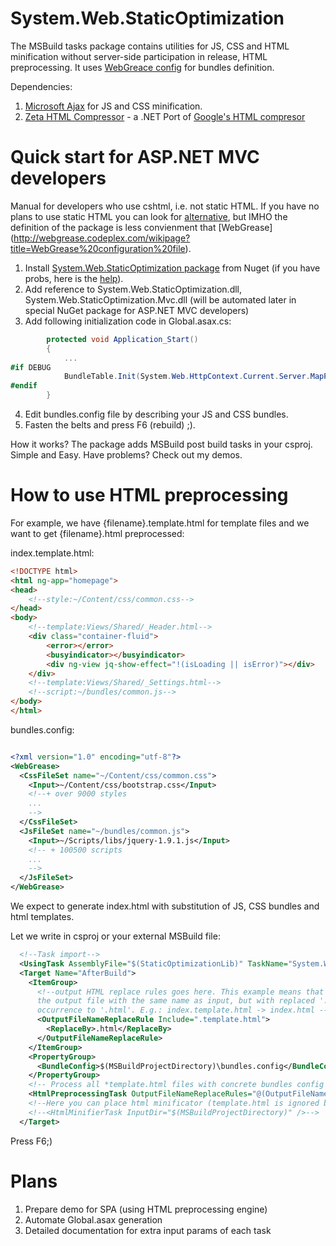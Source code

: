 System.Web.StaticOptimization
=============================

The MSBuild tasks package contains utilities for JS, CSS and HTML minification without server-side participation in release, HTML preprocessing. It uses [WebGreace config](https://www.nuget.org/packages/System.Web.StaticOptimization/) for bundles definition.

Dependencies:

1. [Microsoft Ajax](http://ajaxmin.codeplex.com/) for JS and CSS minification.
2. [Zeta HTML Compressor](http://blog.magerquark.de/c-port-of-googles-htmlcompressor-library/) - a .NET Port of [Google's HTML compresor](https://code.google.com/p/htmlcompressor/)

Quick start for ASP.NET MVC developers
======================================

Manual for developers who use cshtml, i.e. not static HTML. 
If you have no plans to use static HTML you can look for [alternative](http://yuicompressor.codeplex.com/), but IMHO the definition of the package is less convienment that [WebGrease] (http://webgrease.codeplex.com/wikipage?title=WebGrease%20configuration%20file).

1. Install [System.Web.StaticOptimization package](https://www.nuget.org/packages/System.Web.StaticOptimization/) from Nuget (if you have probs, here is the [help](https://www.nuget.org/packages/System.Web.StaticOptimization/Download)).
2. Add reference to System.Web.StaticOptimization.dll, System.Web.StaticOptimization.Mvc.dll (will be automated later in special NuGet package for ASP.NET MVC developers)
3. Add following initialization code in Global.asax.cs:


```csharp
        protected void Application_Start()
        {
            ...
#if DEBUG
            BundleTable.Init(System.Web.HttpContext.Current.Server.MapPath("~/bundles.config"));
#endif
        }
``` 
4. Edit bundles.config file by describing your JS and CSS bundles.
5. Fasten the belts and press F6 (rebuild) ;).

How it works? The package adds MSBuild post build tasks in your csproj. Simple and Easy.
Have problems? Check out my demos.

How to use HTML preprocessing
=============================

For example, we have {filename}.template.html for template files and we want to get {filename}.html preprocessed:

index.template.html:

```html
<!DOCTYPE html>
<html ng-app="homepage">
<head>
    <!--style:~/Content/css/common.css-->
</head>
<body>
    <!--template:Views/Shared/_Header.html-->
    <div class="container-fluid">
        <error></error>
        <busyindicator></busyindicator>
        <div ng-view jq-show-effect="!(isLoading || isError)"></div>
    </div>
    <!--template:Views/Shared/_Settings.html-->
    <!--script:~/bundles/common.js-->
</body>
</html>
```  

bundles.config:
```xml

<?xml version="1.0" encoding="utf-8"?>
<WebGrease>
  <CssFileSet name="~/Content/css/common.css">
    <Input>~/Content/css/bootstrap.css</Input>
    <!--+ over 9000 styles
    ...
    -->
  </CssFileSet>
  <JsFileSet name="~/bundles/common.js">
    <Input>~/Scripts/libs/jquery-1.9.1.js</Input>
    <!-- + 100500 scripts
    ...
    -->
  </JsFileSet>
</WebGrease>

```

We expect to generate index.html with substitution of JS, CSS bundles and html templates.

Let we write in csproj or your external MSBuild file:

```xml
  <!--Task import-->
  <UsingTask AssemblyFile="$(StaticOptimizationLib)" TaskName="System.Web.StaticOptimization.HtmlMinifierTask" />
  <Target Name="AfterBuild">
    <ItemGroup>
      <!--output HTML replace rules goes here. This example means that it will create
      the output file with the same name as input, but with replaced '.template.html'
      occurrence to '.html'. E.g.: index.template.html -> index.html -->
      <OutputFileNameReplaceRule Include=".template.html">
        <ReplaceBy>.html</ReplaceBy>
      </OutputFileNameReplaceRule>
    </ItemGroup>
    <PropertyGroup>
      <BundleConfig>$(MSBuildProjectDirectory)\bundles.config</BundleConfig>
    </PropertyGroup>
    <!-- Process all *template.html files with concrete bundles config and using release mode for rendering of bundles-->
    <HtmlPreprocessingTask OutputFileNameReplaceRules="@(OutputFileNameReplaceRule)" InputFile="*template.html" BundleConfig="$(BundleConfig)" IsRelease="True" />
    <!--Here you can place html minificator (template.html is ignored by default -->
    <!--<HtmlMinifierTask InputDir="$(MSBuildProjectDirectory)" />-->
  </Target>
```  

Press F6;)


Plans
=====
1. Prepare demo for SPA (using HTML preprocessing engine)
2. Automate Global.asax generation
3. Detailed documentation for extra input params of each task
